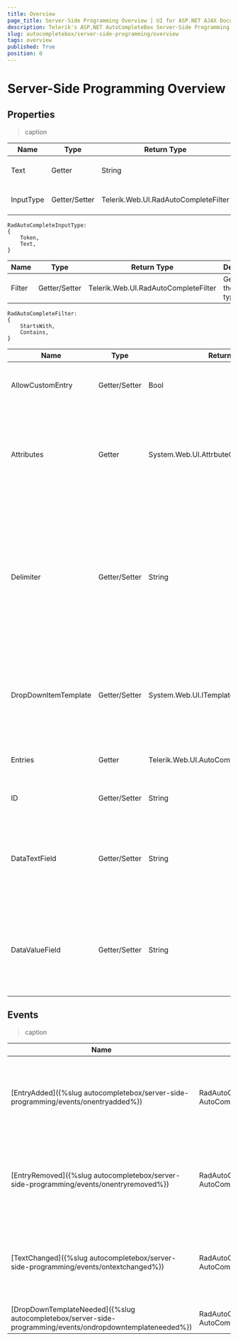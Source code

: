 ```yaml
---
title: Overview
page_title: Server-Side Programming Overview | UI for ASP.NET AJAX Documentation
description: Telerik's ASP.NET AutoCompleteBox Server-Side Programming Overview
slug: autocompletebox/server-side-programming/overview
tags: overview
published: True
position: 0
---
```


# Server-Side Programming Overview



## Properties


>caption  

| Name | Type | Return Type | Description |
| ------ | ------ | ------ | ------ |
|Text|Getter|String|Gets the text of the input area.|
|InputType|Getter/Setter|Telerik.Web.UI.RadAutoCompleteFilter|Gets/sets the input type.|

````ASPNET
RadAutoCompleteInputType:
{
	Token,
	Text,
}
````

| Name | Type | Return Type | Description |
| ------ | ------ | ------ | ------ |
|Filter|Getter/Setter|Telerik.Web.UI.RadAutoCompleteFilter|Gets/sets the filter type.|

````ASPNET
RadAutoCompleteFilter:
{
	StartsWith,
	Contains,
}
````

| Name | Type | Return Type | Description |
| ------ | ------ | ------ | ------ |
|AllowCustomEntry|Getter/Setter|Bool|Determines whether custom entris will be allowed.|
|Attributes|Getter|System.Web.UI.AttrbuteCollection|Gets the collection of arbitrary attributes that do not correspond to the properties of the control.|
|Delimiter|Getter/Setter|String|Gets/sets a value indicating what delimiter should be used when the control displays the selected entries as a	sequence of strings (when InputType is set to "Text").|
|DropDownItemTemplate|Getter/Setter|System.Web.UI.ITemplate|Gets/sets the template for the items that appear in the drop-down container.|
|Entries|Getter|Telerik.Web.UI.AutoCompleteBoxEntryCollection|Gets a collection of the selected entries.|
|ID|Getter/Setter|String|Gets/sets the server ID.|
|DataTextField|Getter/Setter|String|Gets/sets the field of the data source that provides the text content of the drop-down items.|
|DataValueField|Getter/Setter|String|Gets/sets the field of the data source that provides the value content of the drop-down items.|

## Events


>caption  

| Name | Parameters | Description |
| ------ | ------ | ------ |
|[EntryAdded]({%slug autocompletebox/server-side-programming/events/onentryadded%})|RadAutoCompleteBox object, AutoCompleteEntryEventArgs|Fires when an entry is added to the Entries collection of RadAutoCompleteBox. The event is raised only when the input type of RadAutoCompleteBox is set to "Token".|
|[EntryRemoved]({%slug autocompletebox/server-side-programming/events/onentryremoved%})|RadAutoCompleteBox object, AutoCompleteEntryEventArgs|Fires when an entry is removed from the Entries collection of RadAutoCompleteBox. The event is raised only when the input type of RadAutoCompleteBox is set to "Token".|
|[TextChanged]({%slug autocompletebox/server-side-programming/events/ontextchanged%})|RadAutoCompleteBox object, AutoCompleteTextEventArgs|Fires when the text is changed in the input area of RadAutoCompleteBox. The event is raised only when the input type of RadAutoCompleteBox is set to "Text".|
|[DropDownTemplateNeeded]({%slug autocompletebox/server-side-programming/events/ondropdowntemplateneeded%})|RadAutoCompleteBox object, AutoCompleteDropDownItemEventArgs|Fires before template is being applied to the drop-down item.|
